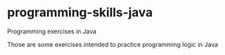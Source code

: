 # programming-skills-java
Programming exercises in Java

Those are some exercises intended to practice programming logic in Java
